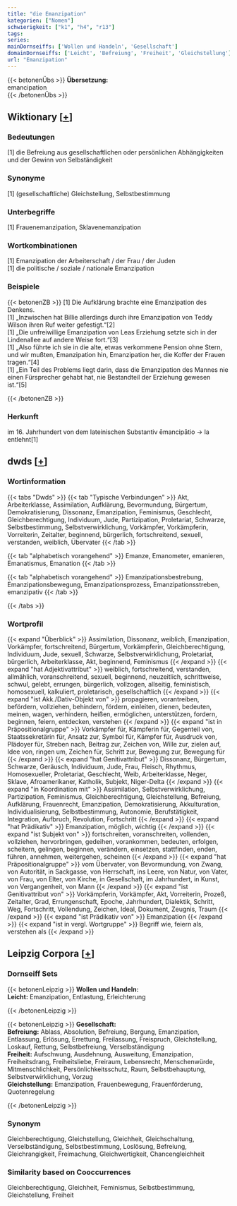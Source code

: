 ```yaml
---
title: "die Emanzipation"
kategorien: ["Nomen"]
schwierigkeit: ["k1", "h4", "r13"]
tags:
series:
mainDornseiffs: ['Wollen und Handeln', 'Gesellschaft']
domainDornseiffs: ['Leicht', 'Befreiung', 'Freiheit', 'Gleichstellung']
url: "Emanzipation"
---
```


{{< betonenÜbs >}}
**Übersetzung:**  
emancipation  
{{< /betonenÜbs >}}

## Wiktionary [[+](https://de.wiktionary.org/wiki/Emanzipation)]

### Bedeutungen
[1] die Befreiung aus gesellschaftlichen oder persönlichen Abhängigkeiten und der Gewinn von Selbständigkeit  

### Synonyme
[1] (gesellschaftliche) Gleichstellung, Selbstbestimmung  

### Unterbegriffe
[1] Frauenemanzipation, Sklavenemanzipation  

### Wortkombinationen
[1] Emanzipation der Arbeiterschaft / der Frau / der Juden  
[1] die politische / soziale / nationale Emanzipation  

### Beispiele
{{< betonenZB >}}
[1] Die Aufklärung brachte eine Emanzipation des Denkens.  
[1] „Inzwischen hat Billie allerdings durch ihre Emanzipation von Teddy Wilson ihren Ruf weiter gefestigt.“[2]  
[1] „Die unfreiwillige Emanzipation von Leas Erziehung setzte sich in der Lindenallee auf andere Weise fort.“[3]  
[1] „Also führte ich sie in die alte, etwas verkommene Pension ohne Stern, und wir mußten, Emanzipation hin, Emanzipation her, die Koffer der Frauen tragen.“[4]  
[1] „Ein Teil des Problems liegt darin, dass die Emanzipation des Mannes nie einen Fürsprecher gehabt hat, nie Bestandteil der Erziehung gewesen ist.“[5]  

{{< /betonenZB >}}
### Herkunft
im 16. Jahrhundert von dem lateinischen Substantiv ēmancipātio → la entlehnt[1]  



## dwds [[+](https://www.dwds.de/wb/Emanzipation)]

### Wortinformation
{{< tabs "Dwds" >}}
{{< tab "Typische Verbindungen" >}}
Akt, Arbeiterklasse, Assimilation, Aufklärung, Bevormundung, Bürgertum, Demokratisierung, Dissonanz, Emanzipation, Feminismus, Geschlecht, Gleichberechtigung, Individuum, Jude, Partizipation, Proletariat, Schwarze, Selbstbestimmung, Selbstverwirklichung, Vorkämpfer, Vorkämpferin, Vorreiterin, Zeitalter, beginnend, bürgerlich, fortschreitend, sexuell, verstanden, weiblich, Übervater
{{< /tab >}}

{{< tab "alphabetisch vorangehend" >}}
Emanze, Emanometer, emanieren, Emanatismus, Emanation
{{< /tab >}}

{{< tab "alphabetisch vorangehend" >}}
Emanzipationsbestrebung, Emanzipationsbewegung, Emanzipationsprozess, Emanzipationsstreben, emanzipativ
{{< /tab >}}

{{< /tabs >}}

### Wortprofil
{{< expand "Überblick" >}} Assimilation, Dissonanz, weiblich, Emanzipation, Vorkämpfer, fortschreitend, Bürgertum, Vorkämpferin, Gleichberechtigung, Individuum, Jude, sexuell, Schwarze, Selbstverwirklichung, Proletariat, bürgerlich, Arbeiterklasse, Akt, beginnend, Feminismus {{< /expand >}}
{{< expand "hat Adjektivattribut" >}} weiblich, fortschreitend, verstanden, allmählich, voranschreitend, sexuell, beginnend, neuzeitlich, schrittweise, schwul, gelebt, errungen, bürgerlich, vollzogen, allseitig, feministisch, homosexuell, kalkuliert, proletarisch, gesellschaftlich {{< /expand >}}
{{< expand "ist Akk./Dativ-Objekt von" >}} propagieren, vorantreiben, befördern, vollziehen, behindern, fördern, einleiten, dienen, bedeuten, meinen, wagen, verhindern, heißen, ermöglichen, unterstützen, fordern, beginnen, feiern, entdecken, verstehen {{< /expand >}}
{{< expand "ist in Präpositionalgruppe" >}} Vorkämpfer für, Kämpferin für, Gegenteil von, Staatssekretärin für, Ansatz zur, Symbol für, Kämpfer für, Ausdruck von, Plädoyer für, Streben nach, Beitrag zur, Zeichen von, Wille zur, zielen auf, Idee von, ringen um, Zeichen für, Schritt zur, Bewegung zur, Bewegung für {{< /expand >}}
{{< expand "hat Genitivattribut" >}} Dissonanz, Bürgertum, Schwarze, Geräusch, Individuum, Jude, Frau, Fleisch, Rhythmus, Homosexueller, Proletariat, Geschlecht, Weib, Arbeiterklasse, Neger, Sklave, Afroamerikaner, Katholik, Subjekt, Niger-Delta {{< /expand >}}
{{< expand "in Koordination mit" >}} Assimilation, Selbstverwirklichung, Partizipation, Feminismus, Gleichberechtigung, Gleichstellung, Befreiung, Aufklärung, Frauenrecht, Emanzipation, Demokratisierung, Akkulturation, Individualisierung, Selbstbestimmung, Autonomie, Berufstätigkeit, Integration, Aufbruch, Revolution, Fortschritt {{< /expand >}}
{{< expand "hat Prädikativ" >}} Emanzipation, möglich, wichtig {{< /expand >}}
{{< expand "ist Subjekt von" >}} fortschreiten, voranschreiten, vollenden, vollziehen, hervorbringen, gedeihen, vorankommen, bedeuten, erfolgen, scheitern, gelingen, beginnen, verändern, einsetzen, stattfinden, enden, führen, annehmen, weitergehen, scheinen {{< /expand >}}
{{< expand "hat Präpositionalgruppe" >}} vom Übervater, von Bevormundung, von Zwang, von Autorität, in Sackgasse, von Herrschaft, ins Leere, von Natur, von Vater, von Frau, von Elter, von Kirche, in Gesellschaft, im Jahrhundert, in Kunst, von Vergangenheit, von Mann {{< /expand >}}
{{< expand "ist Genitivattribut von" >}} Vorkämpferin, Vorkämpfer, Akt, Vorreiterin, Prozeß, Zeitalter, Grad, Errungenschaft, Epoche, Jahrhundert, Dialektik, Schritt, Weg, Fortschritt, Vollendung, Zeichen, Ideal, Dokument, Zeugnis, Traum {{< /expand >}}
{{< expand "ist Prädikativ von" >}} Emanzipation {{< /expand >}}
{{< expand "ist in vergl. Wortgruppe" >}} Begriff wie, feiern als, verstehen als {{< /expand >}}

## Leipzig Corpora [[+](https://corpora.uni-leipzig.de/en/res?word=Emanzipation&corpusId=deu_newscrawl-public_2018)]

### Dornseiff Sets
{{< betonenLeipzig >}}
**Wollen und Handeln:**  
**Leicht:** Emanzipation, Entlastung, Erleichterung  

{{< /betonenLeipzig >}}


{{< betonenLeipzig >}}
**Gesellschaft:**  
**Befreiung:** Ablass, Absolution, Befreiung, Bergung, Emanzipation, Entlassung, Erlösung, Errettung, Freilassung, Freispruch, Gleichstellung, Loskauf, Rettung, Selbstbefreiung, Verselbständigung  
**Freiheit:** Aufschwung, Ausdehnung, Ausweitung, Emanzipation, Freiheitsdrang, Freiheitsliebe, Freiraum, Lebensrecht, Menschenwürde, Mitmenschlichkeit, Persönlichkeitsschutz, Raum, Selbstbehauptung, Selbstverwirklichung, Vorzug  
**Gleichstellung:** Emanzipation, Frauenbewegung, Frauenförderung, Quotenregelung  

{{< /betonenLeipzig >}}

### Synonym
Gleichberechtigung, Gleichstellung, Gleichheit, Gleichschaltung, Verselbständigung, Selbstbestimmung, Loslösung, Befreiung, Gleichrangigkeit, Freimachung, Gleichwertigkeit, Chancengleichheit


### Similarity based on Cooccurrences
Gleichberechtigung, Gleichheit, Feminismus, Selbstbestimmung, Gleichstellung, Freiheit

